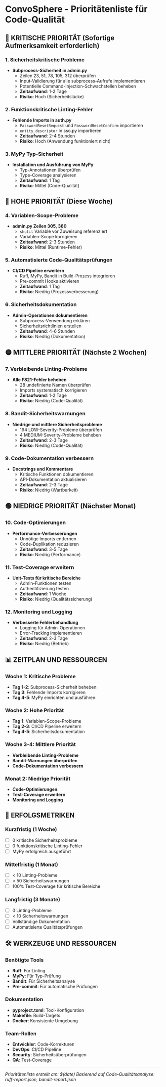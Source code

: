 # ConvoSphere - Prioritätenliste für Code-Qualität

## 🚨 KRITISCHE PRIORITÄT (Sofortige Aufmerksamkeit erforderlich)

### 1. Sicherheitskritische Probleme
- **Subprocess-Sicherheit in admin.py**
  - Zeilen 23, 51, 78, 105, 312 überprüfen
  - Input-Validierung für alle subprocess-Aufrufe implementieren
  - Potentielle Command-Injection-Schwachstellen beheben
  - **Zeitaufwand**: 1-2 Tage
  - **Risiko**: Hoch (Sicherheitslücke)

### 2. Funktionskritische Linting-Fehler
- **Fehlende Imports in auth.py**
  - `PasswordResetRequest` und `PasswordResetConfirm` importieren
  - `entity_descriptor` in sso.py importieren
  - **Zeitaufwand**: 2-4 Stunden
  - **Risiko**: Hoch (Anwendung funktioniert nicht)

### 3. MyPy Typ-Sicherheit
- **Installation und Ausführung von MyPy**
  - Typ-Annotationen überprüfen
  - Type-Coverage analysieren
  - **Zeitaufwand**: 1 Tag
  - **Risiko**: Mittel (Code-Qualität)

## 🔴 HOHE PRIORITÄT (Diese Woche)

### 4. Variablen-Scope-Probleme
- **admin.py Zeilen 305, 380**
  - `shutil` Variable vor Zuweisung referenziert
  - Variablen-Scope korrigieren
  - **Zeitaufwand**: 2-3 Stunden
  - **Risiko**: Mittel (Runtime-Fehler)

### 5. Automatisierte Code-Qualitätsprüfungen
- **CI/CD Pipeline erweitern**
  - Ruff, MyPy, Bandit in Build-Prozess integrieren
  - Pre-commit Hooks aktivieren
  - **Zeitaufwand**: 1 Tag
  - **Risiko**: Niedrig (Prozessverbesserung)

### 6. Sicherheitsdokumentation
- **Admin-Operationen dokumentieren**
  - Subprocess-Verwendung erklären
  - Sicherheitsrichtlinien erstellen
  - **Zeitaufwand**: 4-6 Stunden
  - **Risiko**: Niedrig (Dokumentation)

## 🟡 MITTLERE PRIORITÄT (Nächste 2 Wochen)

### 7. Verbleibende Linting-Probleme
- **Alle F821-Fehler beheben**
  - 28 undefinierte Namen überprüfen
  - Imports systematisch korrigieren
  - **Zeitaufwand**: 1-2 Tage
  - **Risiko**: Niedrig (Code-Qualität)

### 8. Bandit-Sicherheitswarnungen
- **Niedrige und mittlere Sicherheitsprobleme**
  - 194 LOW-Severity-Probleme überprüfen
  - 4 MEDIUM-Severity-Probleme beheben
  - **Zeitaufwand**: 2-3 Tage
  - **Risiko**: Niedrig (Code-Qualität)

### 9. Code-Dokumentation verbessern
- **Docstrings und Kommentare**
  - Kritische Funktionen dokumentieren
  - API-Dokumentation aktualisieren
  - **Zeitaufwand**: 2-3 Tage
  - **Risiko**: Niedrig (Wartbarkeit)

## 🟢 NIEDRIGE PRIORITÄT (Nächster Monat)

### 10. Code-Optimierungen
- **Performance-Verbesserungen**
  - Unnötige Imports entfernen
  - Code-Duplikation reduzieren
  - **Zeitaufwand**: 3-5 Tage
  - **Risiko**: Niedrig (Performance)

### 11. Test-Coverage erweitern
- **Unit-Tests für kritische Bereiche**
  - Admin-Funktionen testen
  - Authentifizierung testen
  - **Zeitaufwand**: 1 Woche
  - **Risiko**: Niedrig (Qualitätssicherung)

### 12. Monitoring und Logging
- **Verbesserte Fehlerbehandlung**
  - Logging für Admin-Operationen
  - Error-Tracking implementieren
  - **Zeitaufwand**: 2-3 Tage
  - **Risiko**: Niedrig (Betrieb)

## 📊 ZEITPLAN UND RESSOURCEN

### Woche 1: Kritische Probleme
- **Tag 1-2**: Subprocess-Sicherheit beheben
- **Tag 3**: Fehlende Imports korrigieren
- **Tag 4-5**: MyPy einrichten und ausführen

### Woche 2: Hohe Priorität
- **Tag 1**: Variablen-Scope-Probleme
- **Tag 2-3**: CI/CD Pipeline erweitern
- **Tag 4-5**: Sicherheitsdokumentation

### Woche 3-4: Mittlere Priorität
- **Verbleibende Linting-Probleme**
- **Bandit-Warnungen überprüfen**
- **Code-Dokumentation verbessern**

### Monat 2: Niedrige Priorität
- **Code-Optimierungen**
- **Test-Coverage erweitern**
- **Monitoring und Logging**

## 🎯 ERFOLGSMETRIKEN

### Kurzfristig (1 Woche)
- [ ] 0 kritische Sicherheitsprobleme
- [ ] 0 funktionskritische Linting-Fehler
- [ ] MyPy erfolgreich ausgeführt

### Mittelfristig (1 Monat)
- [ ] < 10 Linting-Probleme
- [ ] < 50 Sicherheitswarnungen
- [ ] 100% Test-Coverage für kritische Bereiche

### Langfristig (3 Monate)
- [ ] 0 Linting-Probleme
- [ ] < 10 Sicherheitswarnungen
- [ ] Vollständige Dokumentation
- [ ] Automatisierte Qualitätsprüfungen

## 🛠️ WERKZEUGE UND RESSOURCEN

### Benötigte Tools
- **Ruff**: Für Linting
- **MyPy**: Für Typ-Prüfung
- **Bandit**: Für Sicherheitsanalyse
- **Pre-commit**: Für automatische Prüfungen

### Dokumentation
- **pyproject.toml**: Tool-Konfiguration
- **Makefile**: Build-Targets
- **Docker**: Konsistente Umgebung

### Team-Rollen
- **Entwickler**: Code-Korrekturen
- **DevOps**: CI/CD Pipeline
- **Security**: Sicherheitsüberprüfungen
- **QA**: Test-Coverage

---

*Prioritätenliste erstellt am: $(date)*
*Basierend auf Code-Qualitätsanalyse: ruff-report.json, bandit-report.json*